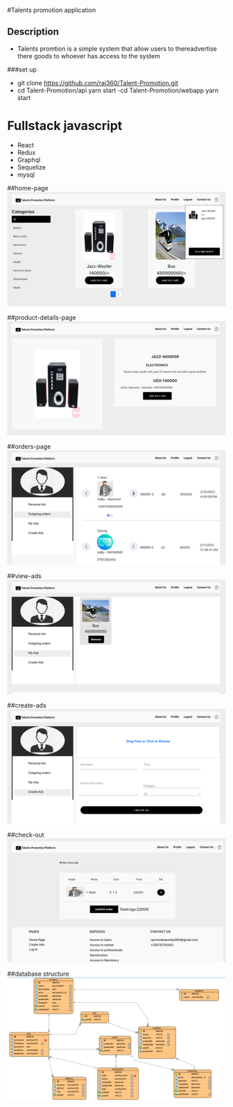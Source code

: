 #Talents promotion application

## Description
 - Talents promtion is a simple system that allow users to thereadvertise there goods to whoever has access to the system
 
 
 ###set up 
 - git clone https://github.com/raj360/Talent-Promotion.git
 - cd Talent-Promotion/api yarn start
 -cd Talent-Promotion/webapp yarn start
  


 # Fullstack javascript 
   - React 
   - Redux
   - Graphql 
   - Sequelize  
   - mysql
   
   
   ##home-page
   ![Alt text](screenshots/home_page.png?raw=true "Optional Title")
   
  ##product-details-page
  ![Alt text](screenshots/product_details_page.png?raw=true "Optional Title")
  
  ##orders-page
   ![Alt text](screenshots/orders_page.png?raw=true "Optional Title")
   
   ##view-ads
   ![Alt text](screenshots/view-ads.png?raw=true "Optional Title")
   
   ##create-ads
   ![Alt text](screenshots/create_ads.png?raw=true "Optional Title")
   
   ##check-out
   ![Alt text](screenshots/check-out.png?raw=true "Optional Title")
   
   ##database structure
   ![Alt text](screenshots/database_design.png?raw=true "Optional Title")
   

   


